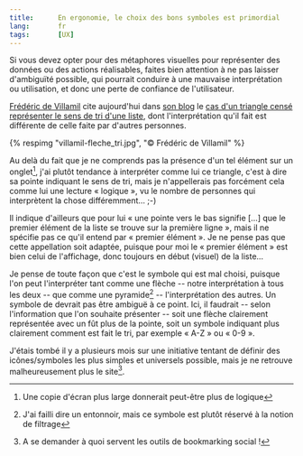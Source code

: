 ```yaml
---
title:      En ergonomie, le choix des bons symboles est primordial
lang:       fr
tags:       [UX]
---
```


Si vous devez opter pour des métaphores visuelles pour représenter des données ou des actions réalisables, faites bien attention à ne pas laisser d'ambiguïté possible, qui pourrait conduire à une mauvaise interprétation ou utilisation, et donc une perte de confiance de l'utilisateur.

[Frédéric de Villamil](http://t37.net/pages/colophon) cite aujourd'hui dans [son blog](http://t37.net/) le [cas d'un triangle censé représenter le sens de tri d'une liste](http://t37.net/entre-logique-et-symbolique-ces-fleches-de-tri-qui-veulent-tout-dire), dont l'interprétation qu'il fait est différente de celle faite par d'autres personnes.

{% respimg "villamil-fleche_tri.jpg", "© Frédéric de Villamil" %}


Au delà du fait que je ne comprends pas la présence d'un tel élément sur un onglet[^1], j'ai plutôt tendance à interpréter comme lui ce triangle, c'est à dire sa pointe indiquant le sens de tri, mais je n'appellerais pas forcément cela comme lui une lecture « logique », vu le nombre de personnes qui interprètent la chose différemment… ;-)

Il indique d'ailleurs que pour lui « une pointe vers le bas signifie […] que le premier élément de la liste se trouve sur la première ligne », mais il ne spécifie pas ce qu'il entend par « premier élément ». Je ne pense pas que cette appellation soit adaptée, puisque pour moi le « premier élément » est bien celui de l'affichage, donc toujours en début (visuel) de la liste…

Je pense de toute façon que c'est le symbole qui est mal choisi, puisque l'on peut l'interpréter tant comme une flèche -- notre interprétation à tous les deux -- que comme une pyramide[^2]  -- l'interprétation des autres. Un symbole de devrait pas être ambiguë à ce point. Ici, il faudrait -- selon l'information que l'on souhaite présenter -- soit une flèche clairement représentée avec un fût plus de la pointe, soit un symbole indiquant plus clairement comment est fait le tri, par exemple « A-Z » ou « 0-9 ».

J'étais tombé il y a plusieurs mois sur une initiative tentant de définir des icônes/symboles les plus simples et universels possible, mais je ne retrouve malheureusement plus le site[^3].


[^1]: Une copie d'écran plus large donnerait peut-être plus de logique

[^2]: J'ai failli dire un entonnoir, mais ce symbole est plutôt réservé à la notion de filtrage

[^3]: A se demander à quoi servent les outils de bookmarking social !
